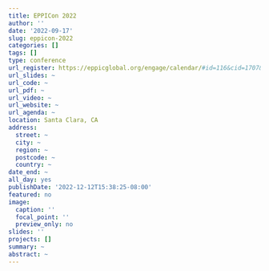 ```yaml
---
title: EPPICon 2022
author: ''
date: '2022-09-17'
slug: eppicon-2022
categories: []
tags: []
type: conference
url_register: https://eppicglobal.org/engage/calendar/#id=116&cid=1707&wid=1401&type=Cal
url_slides: ~
url_code: ~
url_pdf: ~
url_video: ~
url_website: ~
url_agenda: ~
location: Santa Clara, CA
address:
  street: ~
  city: ~
  region: ~
  postcode: ~
  country: ~
date_end: ~
all_day: yes
publishDate: '2022-12-12T15:38:25-08:00'
featured: no
image:
  caption: ''
  focal_point: ''
  preview_only: no
slides: ''
projects: []
summary: ~
abstract: ~
---
```


<!--more-->
